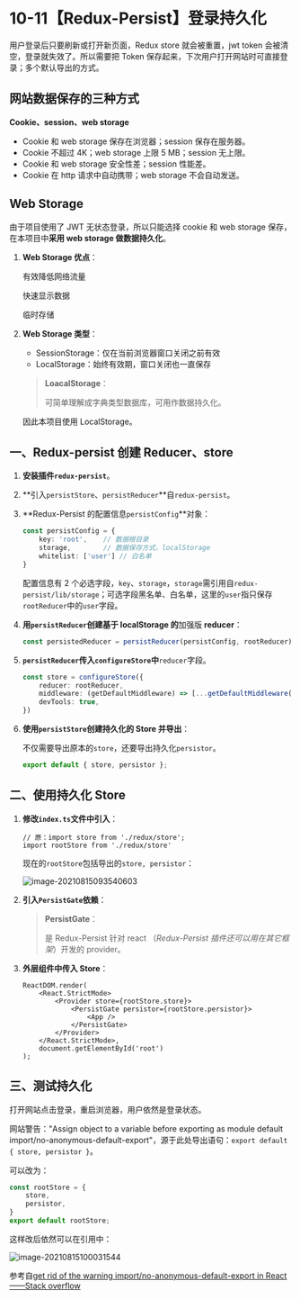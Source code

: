# 10-11【Redux-Persist】登录持久化

用户登录后只要刷新或打开新页面，Redux store 就会被重置，jwt token 会被清空，登录就失效了。所以需要把 Token 保存起来，下次用户打开网站时可直接登录；多个默认导出的方式。



## 网站数据保存的三种方式

**Cookie、session、web storage**

+ Cookie 和 web storage 保存在浏览器；session 保存在服务器。
+ Cookie 不超过 4K；web storage 上限 5 MB；session 无上限。
+ Cookie 和 web storage 安全性差；session 性能差。
+ Cookie 在 http 请求中自动携带；web storage 不会自动发送。



## Web Storage

由于项目使用了 JWT 无状态登录，所以只能选择 cookie 和 web storage 保存，在本项目中**采用 web storage 做数据持久化**。

1. **Web Storage 优点**：

    有效降低网络流量

    快速显示数据

    临时存储

2. **Web Storage 类型**：

    + SessionStorage：仅在当前浏览器窗口关闭之前有效
    + LocalStorage：始终有效期，窗口关闭也一直保存

    > **LoacalStorage**：
    >
    > 可简单理解成字典类型数据库，可用作数据持久化。

    因此本项目使用 LocalStorage。



## 一、Redux-persist 创建 Reducer、store

1. **安装插件`redux-persist`**。

2. **引入`persistStore`、`persistReducer`**自`redux-persist`。

3. **Redux-Persist 的配置信息`persistConfig`**对象：

    ```typescript
    const persistConfig = {
        key: 'root',    // 数据根目录
        storage,        // 数据保存方式，localStorage
        whitelist: ['user'] // 白名单
    }
    ```

    配置信息有 2 个必选字段，`key`、`storage`，`storage`需引用自`redux-persist/lib/storage`；可选字段黑名单、白名单，这里的`user`指只保存`rootReducer`中的`user`字段。

4. **用`persistReducer`创建基于 localStorage 的**加强版 **reducer**：

    ```typescript
    const persistedReducer = persistReducer(persistConfig, rootReducer);
    ```

5. **`persistReducer`传入`configureStore`中**`reducer`字段。

    ```typescript
    const store = configureStore({
        reducer: rootReducer,
        middleware: (getDefaultMiddleware) => [...getDefaultMiddleware(), actionLog],
        devTools: true, 
    })
    ```

6. **使用`persistStore`创建持久化的 Store 并导出**：

    不仅需要导出原本的`store`，还要导出持久化`persistor`。

    ```typescript
    export default { store, persistor };
    ```



## 二、使用持久化 Store

1. **修改`index.ts`文件中引入**：

    ```tsx
    // 原：import store from './redux/store';
    import rootStore from './redux/store'
    ```

    现在的`rootStore`包括导出的`store, persistor`：

    ![image-20210815093540603](https://gitee.com/ethereal-bang/images/raw/master/20210815093547.png)

2. **引入`PersistGate`依赖**：

    > **PersistGate**：
    >
    > 是 Redux-Persist 针对 react （*Redux-Persist 插件还可以用在其它框架*）开发的 provider。

3. **外层组件中传入 Store**：

    ```tsx
    ReactDOM.render(
        <React.StrictMode>
            <Provider store={rootStore.store}>
                <PersistGate persistor={rootStore.persistor}>
                    <App />
                </PersistGate>
            </Provider>
        </React.StrictMode>,
        document.getElementById('root')
    );
    ```

    

## 三、测试持久化

打开网站点击登录，重启浏览器，用户依然是登录状态。

网站警告："Assign object to a variable before exporting as module default  import/no-anonymous-default-export"，源于此处导出语句：`export default { store, persistor }`。

可以改为：

```typescript
const rootStore = {
    store, 
    persistor,
}
export default rootStore;
```

这样改后依然可以在引用中：

![image-20210815100031544](https://gitee.com/ethereal-bang/images/raw/master/20210815100031.png)

参考自[get rid of the warning import/no-anonymous-default-export in React——Stack overflow](https://stackoverflow.com/questions/64729264/how-can-i-get-rid-of-the-warning-import-no-anonymous-default-export-in-react)


